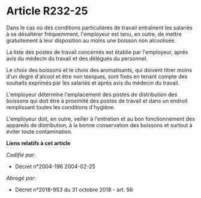 # Article R232-25

Dans le cas où des conditions particulières de travail entraînent les salariés à se désaltérer fréquemment, l'employeur est
tenu, en outre, de mettre gratuitement à leur disposition au moins une boisson non alcoolisée.

La liste des postes de travail concernés est établie par l'employeur, après avis du médecin du travail et des délégués du
personnel.

Le choix des boissons et le choix des aromatisants, qui doivent titrer moins d'un degré d'alcool et être non toxiques, sont
fixés en tenant compte des souhaits exprimés par les salariés et après avis du médecin du travail.

L'employeur détermine l'emplacement des postes de distribution des boissons qui doit être à proximité des postes de travail
et dans un endroit remplissant toutes les conditions d'hygiène.

L'employeur doit, en outre, veiller à l'entretien et au bon fonctionnement des appareils de distribution, à la bonne
conservation des boissons et surtout à éviter toute contamination.

**Liens relatifs à cet article**

_Codifié par_:

  - Décret n°2004-196 2004-02-25

_Abrogé par_:

  - Décret n°2018-953 du 31 octobre 2018 - art. 56
